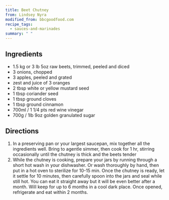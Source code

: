 ```yaml
---
title: Beet Chutney
from: Lindsey Nyra
modified_from: bbcgoodfood.com
recipe_tags:
  - sauces-and-marinades
summary: " "
---
```


## Ingredients

* 1.5 kg or 3 lb 5oz raw beets, trimmed, peeled and diced
* 3 onions, chopped
* 3 apples, peeled and grated
* zest and juice of 3 oranges
* 2 tbsp white or yellow mustard seed
* 1 tbsp coriander seed
* 1 tbsp ground cloves
* 1 tbsp ground cinnamon
* 700ml / 1 1/4 pts red wine vinegar
* 700g / 1lb 9oz golden granulated sugar

## Directions

1. In a preserving pan or your largest saucepan, mix together all the ingredients well.  Bring to agentle simmer, then cook for 1 hr, stirring occasionally until the chutney is thick and the beets tender
1. While the chutney is cooking, prepare your jars by running through a short hot wash in your dishwasher.  Or wash thoroughly by hand, then put in a hot oven to sterilize for 10-15 min.  Once the chutney is ready, let it settle for 10 minutes, then carefully spoon into the jars and seal while still hot. You can eat it straight away but it will be even better after a month.  Will keep for up to 6 months in a cool dark place.  Once opened, refrigerate and eat within 2 months.